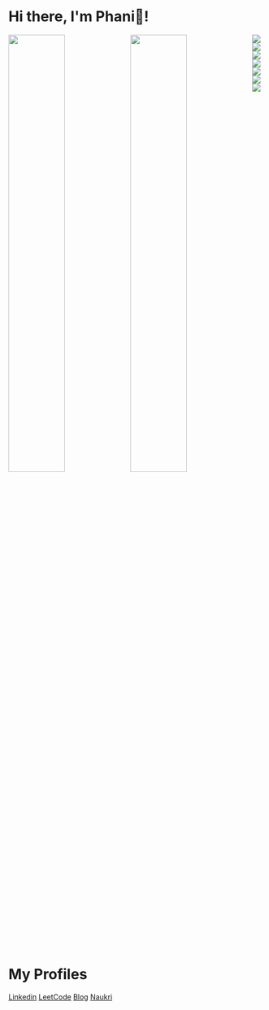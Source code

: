 # Hi there, I'm Phani👋!
<img align='Left' width=" 47%" src="https://github-readme-stats.vercel.app/api?username=Phani-LP&show_icons=true&theme=radical"/>
<img align='Left' width="47%"  src="https://github-readme-stats.vercel.app/api/top-langs/?username=Phani-LP&layout=compact"/>
<img align='Left' src="https://img.shields.io/badge/python-3670A0?style=for-the-badge&logo=python&logoColor=ffdd54"/>
<img align='Left' src="https://img.shields.io/badge/mysql-%2300f.svg?style=for-the-badge&logo=mysql&logoColor=white"/>
<img  src="https://img.shields.io/badge/django-%23092E20.svg?style=for-the-badge&logo=django&logoColor=white"/>
<img align='Left' src="https://img.shields.io/badge/html5-%23E34F26.svg?style=for-the-badge&logo=html5&logoColor=white"/>
<img align='Left' src="https://img.shields.io/badge/css3-%231572B6.svg?style=for-the-badge&logo=css3&logoColor=white"/>
<img src="https://img.shields.io/badge/javascript-%23323330.svg?style=for-the-badge&logo=javascript&logoColor=%23F7DF1E"/>
<img align='Left' src="https://img.shields.io/badge/unity-%23000000.svg?style=for-the-badge&logo=unity&logoColor=white"/>
<br>

# My Profiles
<!-- BLOG-POST-LIST:START -->
[Linkedin](https://https://www.linkedin.com/in/d-naga-phanindra/)
[LeetCode](https://leetcode.com/D_Naga_Phanindra/)
[Blog](https://phani-lp.github.io/site/)
[Naukri](https://www.naukri.com/mnjuser/profile?id=&altresid)
<!-- BLOG-POST-LIST:END -->
